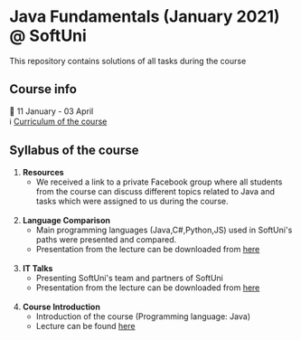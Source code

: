# Java Fundamentals (January 2021) @ SoftUni
This repository contains solutions of all tasks during the course

## Course info
📅  11 January - 03 April<br/>
:information_source: [Curriculum of the course](https://softuni.bg/trainings/3212/java-fundamentals-january-2021/internal)

## Syllabus of the course
1. **Resources**
    - We received a link to a private Facebook group where all students from the course can discuss different topics related to Java and tasks which were assigned to us during the course.
<br/><br/>
2. **Language Comparison**
    - Main programming languages (Java,C#,Python,JS) used in SoftUni's paths were presented and compared.
    - Presentation from the lecture can be downloaded from [here](https://github.com/i5kov/Java-Fundamentals/blob/main/02.Language%20Comparison/Language%20Comparison.pptx)
<br/><br/>
3. **IT Talks**
    - Presenting SoftUni's team and partners of SoftUni
    - Presentation from the lecture can be downloaded from [here](https://github.com/i5kov/Java-Fundamentals/tree/main/03.IT%20Talks)
<br/><br/>
4. **Course Introduction**
    - Introduction of the course (Programming language: Java)
    - Lecture can be found [here](https://github.com/i5kov/Java-Fundamentals/blob/main/04.Course%20Introduction/Java-Fundamentals-Course-Introduction.pptx)
<br/></br>